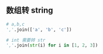 ## 数组转 string

```python
# a,b,c
','.join(['a', 'b', 'c'])

# int 需要转 str
','.join(str(i) for i in [1, 2, 3])
```